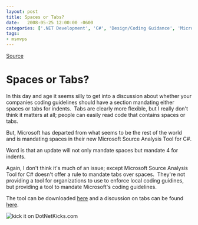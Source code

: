```yaml
---
layout: post
title: Spaces or Tabs?
date:   2008-05-25 12:00:00 -0600
categories: ['.NET Development', 'C#', 'Design/Coding Guidance', 'Microsoft']
tags:
- msmvps
---
```

[Source](http://blogs.msmvps.com/peterritchie/2008/05/26/spaces-or-tabs/ "Permalink to Spaces or Tabs?")

# Spaces or Tabs?

In this day and age it seems silly to get into a discussion about whether your companies coding guidelines should have a section mandating either spaces or tabs for indents.  Tabs are clearly more flexible, but I really don't think it matters at all; people can easily read code that contains spaces or tabs.

But, Microsoft has departed from what seems to be the rest of the world and is mandating spaces in their new Microsoft Source Analysis Tool for C#.

Word is that an update will not only mandate spaces but mandate 4 for indents.

Again, I don't think it's much of an issue; except Microsoft Source Analysis Tool for C# doesn't offer a rule to mandate tabs over spaces.  They're not providing a tool for organizations to use to enforce local coding guidines, but providing a tool to mandate Microsoft's coding guidelines.

The tool can be downloaded [here][1] and a discussion on tabs can be found [here][2].

![kick it on DotNetKicks.com][3]

[1]: http://code.msdn.microsoft.com/sourceanalysis/Release/ProjectReleases.aspx?ReleaseId=1047
[2]: http://code.msdn.microsoft.com/sourceanalysis/Thread/View.aspx?ThreadId=382
[3]: http://www.dotnetkicks.com/Services/Images/KickItImageGenerator.ashx?url=http%3a%2f%2fmsmvps.com%2fblogs%2fpeterritchie%2farchive%2f2008%2f05%2f26%2fspaces-or-tabs.aspx

